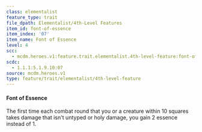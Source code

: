 ```yaml
---
class: elementalist
feature_type: trait
file_dpath: Elementalist/4th-Level Features
item_id: font-of-essence
item_index: '07'
item_name: Font of Essence
level: 4
scc:
  - mcdm.heroes.v1:feature.trait.elementalist.4th-level-feature:font-of-essence
scdc:
  - 1.1.1:5.1.9.10:07
source: mcdm.heroes.v1
type: feature/trait/elementalist/4th-level-feature
---
```


#### Font of Essence

The first time each combat round that you or a creature within 10 squares takes damage that isn't untyped or holy damage, you gain 2 essence instead of 1.
